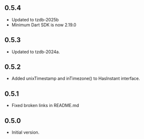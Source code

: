 ## 0.5.4

- Updated to tzdb-2025b
- Minimum Dart SDK is now 2.19.0

## 0.5.3

- Updated to tzdb-2024a.

## 0.5.2

- Added unixTimestamp and inTimezone() to HasInstant interface.

## 0.5.1

- Fixed broken links in README.md

## 0.5.0

- Initial version.
